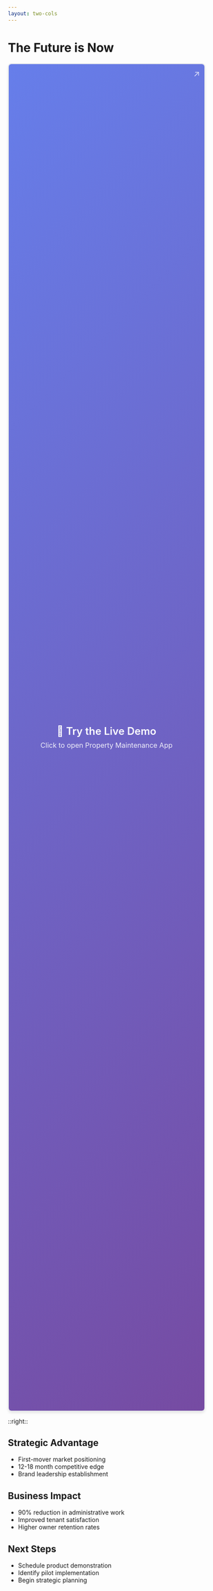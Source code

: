 ```yaml
---
layout: two-cols
---
```


# The Future is Now

<div class="app-container">
  <a 
    href="https://genui-lime.vercel.app/login"
    target="_blank"
    rel="noopener noreferrer"
    class="interactive-app-link"
  >
    <div class="link-content">
      <h3>🚀 Try the Live Demo</h3>
      <p>Click to open Property Maintenance App</p>
      <span class="external-link-icon">↗</span>
    </div>
  </a>
</div>

<style scoped>
.app-container {
  position: relative;
  width: 90%;
  height: 80%;
  border-radius: 8px;
  overflow: hidden;
  box-shadow: 0 4px 6px -1px rgba(0, 0, 0, 0.1);
  border: 2px solid #e5e7eb;
}

.interactive-app-link {
  display: flex;
  align-items: center;
  justify-content: center;
  width: 100%;
  height: 100%;
  text-decoration: none;
  color: inherit;
  background: linear-gradient(135deg, #667eea 0%, #764ba2 100%);
  transition: all 0.3s ease;
  position: relative;
}

.interactive-app-link:hover {
  transform: translateY(-2px);
  box-shadow: 0 8px 20px rgba(0, 0, 0, 0.2);
}

.link-content {
  text-align: center;
  color: white;
}

.link-content h3 {
  margin: 0 0 8px 0;
  font-size: 1.5rem;
  font-weight: 600;
}

.link-content p {
  margin: 0;
  opacity: 0.9;
  font-size: 1rem;
}

.external-link-icon {
  position: absolute;
  top: 10px;
  right: 10px;
  font-size: 1.2rem;
  opacity: 0.8;
}

.app-overlay {
  position: absolute;
  top: 10px;
  left: 10px;
  background: rgba(59, 130, 246, 0.9);
  padding: 8px 12px;
  border-radius: 6px;
  font-size: 14px;
  font-weight: 600;
  color: white;
  backdrop-filter: blur(4px);
  border: 1px solid rgba(255, 255, 255, 0.2);
}

.app-label {
  display: flex;
  align-items: center;
  gap: 4px;
}
</style>



::right::

<div class="space-y-6" v-click>

## Strategic Advantage
- First-mover market positioning
- 12-18 month competitive edge
- Brand leadership establishment

</div>

<div class="space-y-6" v-click>

## Business Impact
- 90% reduction in administrative work
- Improved tenant satisfaction
- Higher owner retention rates

</div>

<div class="space-y-6" v-click>

## Next Steps
- Schedule product demonstration
- Identify pilot implementation
- Begin strategic planning

</div>
